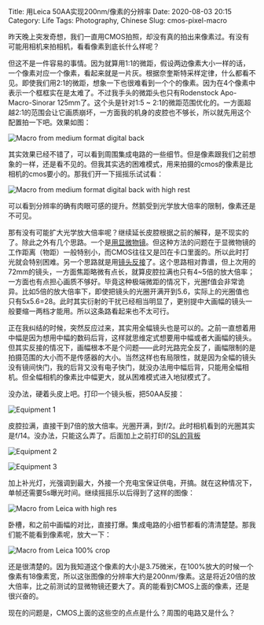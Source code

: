 Title: 用Leica 50AA实现200nm/像素的分辨率
Date: 2020-08-03 20:15
Category: Life
Tags: Photography, Chinese
Slug: cmos-pixel-macro

昨天晚上突发奇想，我们一直用CMOS拍照，却没有真的拍出来像素过。有没有可能用相机来拍相机，看看像素到底长什么样呢？

但这不是一件容易的事情。因为就算用1:1的微距，假设两边像素大小一样的话，一个像素对应一个像素，看起来就是一片灰。根据奈奎斯特采样定律，什么都看不见。即使我们用2:1的微距，想象一下也很难看到一个个的像素。因为在4个像素中表示一个框框实在是太难了。不过我手头的微距头也只有Rodenstock Apo-Macro-Sinorar 125mm了。这个头是针对1:5 ~ 2:1的微距范围优化的。一方面超越2:1的范围会让它画质崩坏，一方面我的机身的皮腔也不够长，所以就先用这个配置拍一下吧。效果如图：

![Macro from medium format digital back](/images/cmos-pixel-iq180-raw.jpg)

其实效果已经不错了，可以看到周围集成电路的一些细节。但是像素跟我们之前想象的一样，还是看不见的。但我其实选的困难模式，用来拍摄的cmos的像素是比相机的cmos要小的。那我们开一下摇摇乐试试看：

![Macro from medium format digital back with high rest](/images/cmos-pixel-iq180.jpg)

可以看到分辨率的确有肉眼可感的提升。然鹅受到光学放大倍率的限制，像素还是不可见。

那有没有可能扩大光学放大倍率呢？继续延长皮腔根据之前的解释，是不现实的了。除此之外有几个思路。一个是[用显微物镜](http://grapeot.me/microscope-objective-photography.html)。但这种方法的问题在于显微物镜的工作距离（物距）一般特别小，而CMOS往往又是凹在卡口里面的。所以此时打光就会特别困难。另一个思路就是用[镜头反接](http://grapeot.me/reverse-lens-extreme-macro.html)了。这个思路相对靠谱，但上次用的72mm的镜头，一方面焦距略微有点长，就算皮腔拉满也只有4~5倍的放大倍率；一方面也有点担心画质不够好。毕竟这种极端微距的情况下，光圈f值会非常诡异。比如5倍的放大倍率下，即使把镜头的光圈开满开到5.6，实际上的光圈值也只有5x5.6=28。此时其实衍射的干扰已经相当明显了，更别提中大画幅的镜头一般要缩一两档才能用。所以这条路看起来也不太可行。

正在我纠结的时候，突然反应过来，其实用全幅镜头也是可以的。之前一直想着用中幅是因为想用中幅的数码后背，这样就思维定式想要用中幅或者大画幅的镜头。但其实反接的情况下，画幅根本不是个问题——此时光路完全反了，画幅限制的是拍摄范围的大小而不是传感器的大小。当然这样也有局限性，就是因为全幅的镜头没有镜间快门，我的后背又没有电子快门，就没办法用中幅后背，只能用全幅相机。但全幅相机的像素比中幅更大，就从困难模式进入地狱模式了。

没办法，硬着头皮上吧。打印一个镜头板，把50AA反接：

![Equipment 1](/images/cmos-pixel-equip1.jpg)

皮腔拉满，直接干到7倍的放大倍率。光圈开满，到f/2。此时相机看到的光圈其实是f/14。没办法，只能这么弄了。后面加上之前打印的[SL的背板](http://grapeot.me/large-format-3d-print-digital-back.html)

![Equipment 2](/images/cmos-pixel-equip2.jpg)

![Equipment 3](/images/cmos-pixel-equip3.jpg)

加上补光灯，光强调到最大，外接一个充电宝保证供电，开搞。就在这种情况下，单帧还需要5s曝光时间。继续摇摇乐以后得到了这样的图像：

![Macro from Leica with high res](/images/cmos-pixel-leica.jpg)

卧槽，和之前中画幅的对比，直接打爆。集成电路的小细节都看的清清楚楚。那我们能不能看到像素呢，放大一下：

![Macro from Leica 100% crop](/images/cmos-pixel-SLLocal.jpg)

还是很清楚的。因为我知道这个像素的大小是3.75微米，在100%放大的时候一个像素有18像素宽，所以这张图像的分辨率大约是200nm/像素。这是将近20倍的放大倍率，比之前测试的显微物镜还要大了。真的能看到CMOS上面的像素，还是很兴奋的。

现在的问题是，CMOS上面的这些空的点点是什么？周围的电路又是什么？